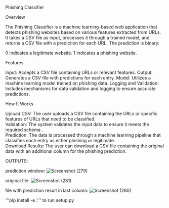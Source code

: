 Phishing Classifier

Overview

The Phishing Classifier is a machine learning-based web application that detects phishing websites based on various features extracted from URLs. It takes a CSV file as input, processes it through a trained model, and returns a CSV file with a prediction for each URL. The prediction is binary:

0 indicates a legitimate website.
1 indicates a phishing website.

Features

Input: Accepts a CSV file containing URLs or relevant features.
Output: Generates a CSV file with predictions for each entry.
Model: Utilizes a machine learning model trained on phishing data.
Logging and Validation: Includes mechanisms for data validation and logging to ensure accurate predictions.

How It Works

Upload CSV: The user uploads a CSV file containing the URLs or specific features of URLs that need to be classified.           
Validation: The system validates the input data to ensure it meets the required schema .            
Prediction: The data is processed through a machine learning pipeline that classifies each entry as either phishing or legitimate.         
Download Results: The user can download a CSV file containing the original data with an additional column for the phishing prediction.


OUTPUTS:

prediction window:
![Screenshot (279)](https://github.com/user-attachments/assets/f1063736-fb41-4232-9c84-c53b0fbf74fd)

original file:
![Screenshot (281)](https://github.com/user-attachments/assets/f346d050-6e9d-4a83-8eda-ded915298f93)

file with prediction result in last column:
![Screenshot (280)](https://github.com/user-attachments/assets/fd461e45-8cb2-462d-bced-aaf73ab04328)



'''pip install -e .''' to run setup.py
